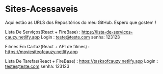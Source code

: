 # Sites-Acessaveis
Aqui estão as URLS dos Repositórios do meu GitHub. Espero que gostem !

Lista De Serviços(React + FireBase) : https://lista-de-servicos-cauzy.netlify.app 
Login : teste@teste.com
senha: 123123

Filmes Em Cartaz(React + API de filmes) : https://moviesiteofcauzy.netlify.app

Lista De Tarefas(React + FireBase) : https://tasksofcauzy.netlify.app
Login : teste@teste.com
senha: 123123
